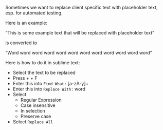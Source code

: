 Sometimes we want to replace client specific text with placeholder text, esp. for automated testing.

Here is an example:

“This is some example text that will be replaced with placeholder text”

is converted to

“Word word word word word word word word word word word word”

Here is how to do it in sublime text:

* Select the text to be replaced
* Press <Alt> + <Command> + F
* Enter this into `Find What:`  [a-zÀ-ÿ]+
* Enter this into `Replace With:` word
* Select
    * Regular Expression
    * Case insensitive
    * In selection
    * Preserve case
* Select `Replace All`
